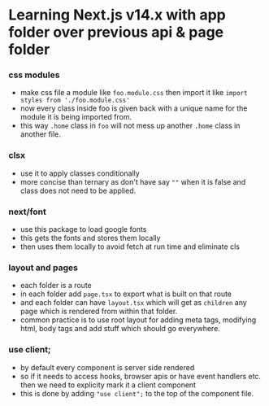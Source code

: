 # Learning Next.js v14.x with app folder over previous api & page folder

### css modules
- make css file a module like `foo.module.css` then import it like `import styles from './foo.module.css'`
- now every class inside foo is given back with a unique name for the module it is being imported from.
- this way `.home` class in `foo` will not mess up another `.home` class in another file.

### clsx
- use it to apply classes conditionally
- more concise than ternary as don't have say `""` when it is false and class does not need to be applied. 

### next/font
- use this package to load google fonts
- this gets the fonts and stores them locally
- then uses them locally to avoid fetch at run time and eliminate cls

### layout and pages
- each folder is a route
- in each folder add `page.tsx` to export what is built on that route
- and each folder can have `layout.tsx` which will get as `children` any page which is rendered from within that folder.
- common practice is to use root layout for adding meta tags, modifying html, body tags and add stuff which should go everywhere.

### use client;
- by default every component is server side rendered
- so if it needs to access hooks, browser apis or have event handlers etc. then we need to explicity mark it a client component
- this is done by adding `"use client";` to the top of the component file.


